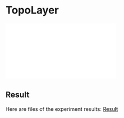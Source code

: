 # TopoLayer
![TopoLayer](/TopoLayer.pdf)

## Result
Here are files of the experiment results: [Result](https://drive.google.com/drive/folders/1_oab1c9VEJBgJi0I3IZv3UKUy7EtrrBE?usp=sharing)
